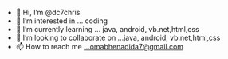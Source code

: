 - 👋 Hi, I’m @dc7chris
- 👀 I’m interested in ... coding
- 🌱 I’m currently learning ... java, android, vb.net,html,css
- 💞️ I’m looking to collaborate on ...java, android, vb.net,html,css
- 📫 How to reach me ...omabhenadida7@gmail.com

<!---
dc7chris/dc7chris is a ✨ special ✨ repository because its `README.md` (this file) appears on your GitHub profile.
You can click the Preview link to take a look at your changes.
--->
